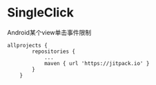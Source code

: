 # SingleClick
Android某个view单击事件限制

```
allprojects {
		repositories {
			...
			maven { url 'https://jitpack.io' }
		}
	}
```
